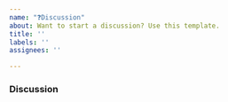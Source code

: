 ```yaml
---
name: "❓Discussion"
about: Want to start a discussion? Use this template.
title: ''
labels: ''
assignees: ''

---
```


<!--
Hello Gitcoiner!

Please use the template below for discussions about Gitcoin.
If it is general support you need, reach out to us on [Discord](https://discord.gg/gitcoin)

-->

### Discussion

[comment]: # (What conversation would you like to facilitate?)
